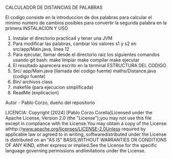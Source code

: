 CALCULADOR DE DISTANCIAS DE PALABRAS

El codigo consiste en la introduccion de dos palabras para calcular el minimo numero de cambios posibles para convertir la segunda palabra en la primera
INSTALACION Y USO 
 1. Instalar el directorio practica4 y tener una JVM
 2. Para modificar las palabras, cambiar los valores s1 y s2 en src/app/Main.java, linea 12
 3. Para ejecutar, llamar desde el directorio raiz los siguientes comandos usando git bash:
  make limpiar
  make compilar
  make ejecutar
 4. El resultado aparecera escrito en la terminal
ESTRUCTURA DEL CODIGO
 1. Src/
  app/Main.java (llamada del codigo fuente)
  maths/Distance.java (codigo fuente)
 2. Bin/
  archivos class
 3. makefile (para ejecucion simplificada)
 4. ReadMe (explicacion)

Autor - Pablo Corzo, dueño del repositorio

LICENCIA: Copyright [2024] [Pablo Corzo Corella]Licensed under the Apache License, Version 2.0 (the "License");you may not use this file except in compliance with the License.You may obtain a copy of the License athttp://www.apache.org/licenses/LICENSE-2.0Unless required by applicable law or agreed to in writing, softwaredistributed under the License is distributed on an "AS IS" BASIS,WITHOUT WARRANTIES OR CONDITIONS OF ANY KIND, either express or implied.See the License for the specific language governing permissions andlimitations under the License.
